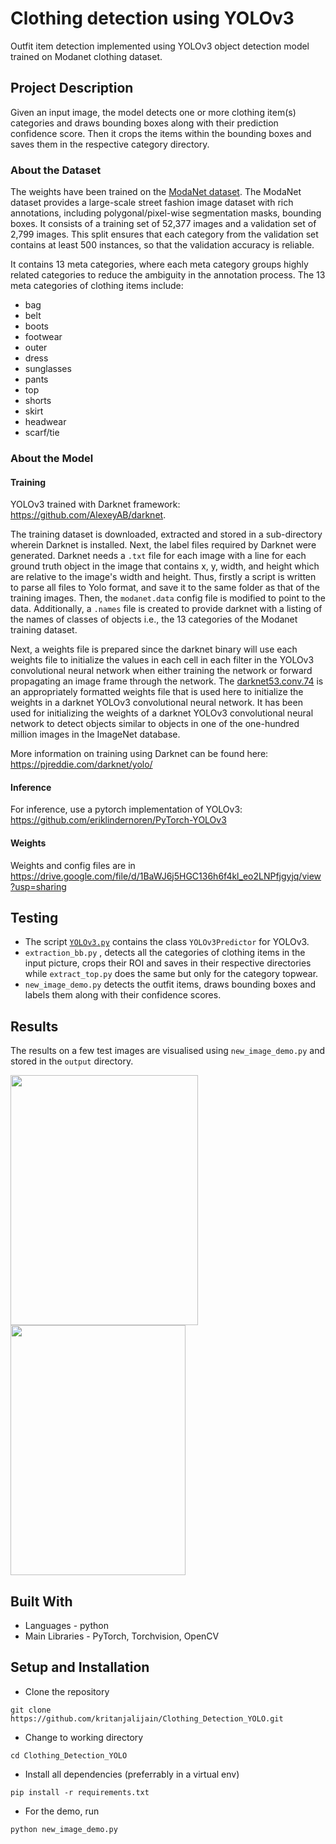 # Clothing detection using YOLOv3

Outfit item detection implemented using YOLOv3 object detection model trained on Modanet clothing dataset.

## Project Description

Given an input image, the model detects one or more clothing item(s) categories and draws bounding boxes along with their prediction confidence score. Then it crops the items within the bounding boxes and saves them in the respective category directory. 

### About the Dataset
The weights have been trained on the [ModaNet dataset](https://github.com/eBay/modanet). 
The ModaNet dataset provides a large-scale street fashion image dataset with rich annotations, including polygonal/pixel-wise segmentation masks, bounding boxes. 
It consists of a training set of 52,377 images and a validation set of 2,799 images. This split ensures that each category from the validation set contains at least 500 instances, so that the validation accuracy is reliable. 

It contains 13 meta categories, where each meta category groups highly related categories to reduce the ambiguity in the annotation process. 
The 13 meta categories of clothing items include:
  - bag
  - belt
  - boots
  - footwear
  - outer
  - dress
  - sunglasses
  - pants
  - top
  - shorts
  - skirt
  - headwear
  - scarf/tie

### About the Model 

#### Training
YOLOv3 trained with Darknet framework: https://github.com/AlexeyAB/darknet. 

The training dataset is downloaded, extracted and stored in a sub-directory wherein Darknet is installed. Next, the label files required by Darknet were generated. Darknet needs a `.txt` file for each image with a line for each ground truth object in the image that contains x, y, width, and height which are relative to the image's width and height. Thus, firstly a script is written to parse all files to Yolo format, and save it to the same folder as that of the training images. Then, the
`modanet.data` config file is modified to point to the data. Additionally, a `.names` file is created to provide darknet with a listing of the names of classes of objects i.e., the 13 categories of the Modanet training dataset. 

Next, a weights file is prepared since the darknet binary will use each weights file to initialize the values in each cell in each filter in the YOLOv3 convolutional neural network when either training the network or forward propagating an image frame through the network. The [darknet53.conv.74](https://pjreddie.com/media/files/darknet53.conv.74) is an appropriately formatted weights file that is used here to initialize the weights in a darknet YOLOv3 convolutional neural network. It has been used for initializing the weights of a darknet YOLOv3 convolutional neural network to detect objects similar to objects in one of the one-hundred million images in the ImageNet database.

More information on training using Darknet can be found here: https://pjreddie.com/darknet/yolo/

#### Inference
For inference, use a pytorch implementation of YOLOv3: https://github.com/eriklindernoren/PyTorch-YOLOv3

#### Weights

Weights and config files are in https://drive.google.com/file/d/1BaWJ6j5HGC136h6f4kl_eo2LNPfjgyjq/view?usp=sharing

## Testing 

- The script [`YOLOv3.py`](https://github.com/kritanjalijain/Clothing_Detection_YOLO/tree/main/predictors) contains the class <code>YOLOv3Predictor</code> for YOLOv3.
- <code>extraction_bb.py</code> , detects all the categories of clothing items in the input picture, crops their ROI and saves in their respective directories while `extract_top.py` does the same but only for the category topwear.
- `new_image_demo.py` detects the outfit items, draws bounding boxes and labels them along with their confidence scores.

## Results

The results on a few test images are visualised using `new_image_demo.py` and stored in the `output` directory.

<img src="https://github.com/kritanjalijain/Clothing_Detection_YOLO/blob/main/output/output-test_test1_yolo_modanet.jpg" height= 400 width=300 align=left>
<img src="https://github.com/kritanjalijain/Clothing_Detection_YOLO/blob/main/output/ouput-test_File_003_yolo_modanet.jpg" height= 400 width=280 align=center>


## Built With
* Languages - python
* Main Libraries - PyTorch, Torchvision, OpenCV

## Setup and Installation
* Clone the repository 
``` 
git clone https://github.com/kritanjalijain/Clothing_Detection_YOLO.git
```
* Change to working directory
```
cd Clothing_Detection_YOLO
```
* Install all dependencies (preferrably in a virtual env)
```
pip install -r requirements.txt
```
* For the demo, run
```
python new_image_demo.py
```


